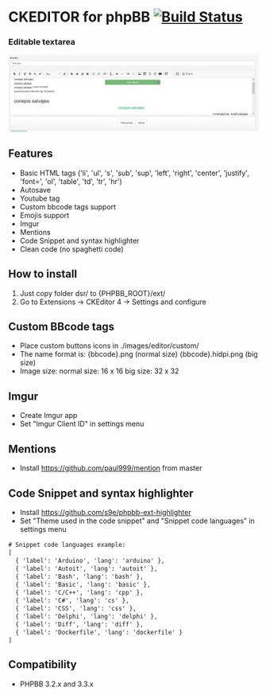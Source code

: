 # CKEDITOR for phpBB [![Build Status](https://travis-ci.org/xchwarze/ckeditor-phpbb.svg?branch=master)](https://travis-ci.org/xchwarze/ckeditor-phpbb)

### Editable textarea
![Example of editor](docs/example.png)

## Features
* Basic HTML tags ('li', 'ul', 's', 'sub', 'sup', 'left', 'right', 'center', 'justify', 'font=', 'ol', 'table', 'td', 'tr', 'hr')
* Autosave
* Youtube tag
* Custom bbcode tags support
* Emojis support
* Imgur
* Mentions
* Code Snippet and syntax highlighter
* Clean code (no spaghetti code)

## How to install
1. Just copy folder dsr/ to {PHPBB_ROOT}/ext/
2. Go to Extensions -> CKEditor 4 -> Settings and configure

## Custom BBcode tags
* Place custom buttons icons in ./images/editor/custom/
* The name format is:
	{bbcode}.png (normal size)
	{bbcode}.hidpi.png (big size)
* Image size:
	normal size: 16 x 16
	big size: 32 x 32

## Imgur
* Create Imgur app
* Set "Imgur Client ID" in settings menu

## Mentions
* Install https://github.com/paul999/mention from master

## Code Snippet and syntax highlighter
* Install https://github.com/s9e/phpbb-ext-highlighter
* Set "Theme used in the code snippet" and "Snippet code languages" in settings menu

```
# Snippet code languages example:
[
  { 'label': 'Arduino', 'lang': 'arduino' },
  { 'label': 'Autoit', 'lang': 'autoit' },
  { 'label': 'Bash', 'lang': 'bash' },
  { 'label': 'Basic', 'lang': 'basic' },
  { 'label': 'C/C++', 'lang': 'cpp' },
  { 'label': 'C#', 'lang': 'cs' },
  { 'label': 'CSS', 'lang': 'css' },
  { 'label': 'Delphi', 'lang': 'delphi' },
  { 'label': 'Diff', 'lang': 'diff' },
  { 'label': 'Dockerfile', 'lang': 'dockerfile' }
]
```

## Compatibility ##
* PHPBB 3.2.x and 3.3.x
